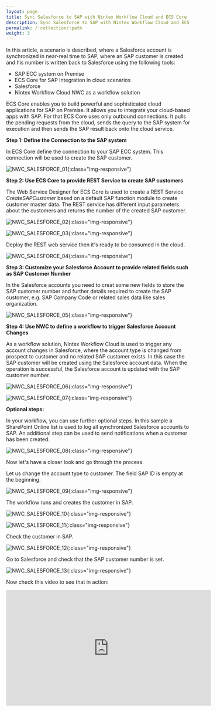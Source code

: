 ```yaml
---
layout: page
title: Sync Salesforce to SAP with Nintex Workflow Cloud and ECS Core
description: Sync Salesforce to SAP with Nintex Workflow Cloud and ECS Core
permalink: /:collection/:path
weight: 3
---
```


In this article, a scenario is described, where a Salesforce account is synchronized in near-real time to SAP, where an SAP customer is created and his number is written back to Salesforce using the following tools:

- SAP ECC system on Premise
- ECS Core for SAP Integration in cloud scenarios
- Salesforce
- Nintex Workflow Cloud NWC as a workflow solution

ECS Core enables you to build powerful and sophisticated cloud applications for SAP on Premise. It allows you to integrate your cloud-based apps with SAP. For that ECS Core uses only outbound connections. It pulls the pending requests from the cloud, sends the query to the SAP system for execution and then sends the SAP result back onto the cloud service.

**Step 1: Define the Connection to the SAP system** <br>

In ECS Core define the connection to your SAP ECC system. This connection will be used to create the SAP customer.

![NWC_SALESFORCE_01](/img/contents/ecscore/ecscore_nwc_salesforce_01.png){:class="img-responsive"}

**Step 2: Use ECS Core to provide REST Service to create SAP customers** <br>

The Web Service Designer for ECS Core is used to create a REST Service *CreateSAPCustomer* based on a default SAP function module to create customer master data. The REST service has different input parameters about the customers and returns the number of the created SAP customer.

![NWC_SALESFORCE_02](/img/contents/ecscore/ecscore_nwc_salesforce_02.png){:class="img-responsive"}

![NWC_SALESFORCE_03](/img/contents/ecscore/ecscore_nwc_salesforce_03.png){:class="img-responsive"}

Deploy the REST web service then it's ready to be consumed in the cloud.

![NWC_SALESFORCE_04](/img/contents/ecscore/ecscore_nwc_salesforce_04.png){:class="img-responsive"}

**Step 3: Customize your Salesforce Account to provide related fields such as SAP Customer Number** <br>

In the Salesforce accounts you need to creat some new fields to store the SAP customer number and further details required to create the SAP customer, e.g. SAP Company Code or related sales data like sales organization.

![NWC_SALESFORCE_05](/img/contents/ecscore/ecscore_nwc_salesforce_05.png){:class="img-responsive"}

**Step 4: Use NWC to define a workflow to trigger Salesforce Account Changes** <br>

As a workflow solution, Nintex Workflow Cloud is used to trigger any account changes in Salesforce, where the account type is changed from prospect to customer and no related SAP customer exists. In this case the SAP customer will be created using the Salesforce account data. When the operation is successful, the Salesforce account is updated with the SAP customer number.

![NWC_SALESFORCE_06](/img/contents/ecscore/ecscore_nwc_salesforce_06.png){:class="img-responsive"}

![NWC_SALESFORCE_07](/img/contents/ecscore/ecscore_nwc_salesforce_07.png){:class="img-responsive"}

**Optional steps:** <br>

In your workflow, you can use further optional steps. In this sample a SharePoint Online list is used to log all synchronized Salesforce accounts to SAP. An additional step can be used to send notifications when a customer has been created.

![NWC_SALESFORCE_08](/img/contents/ecscore/ecscore_nwc_salesforce_08.png){:class="img-responsive"}

Now let's have a closer look and go through the process. 

Let us change the account type to customer. The field SAP ID is empty at the beginning.

![NWC_SALESFORCE_09](/img/contents/ecscore/ecscore_nwc_salesforce_09.png){:class="img-responsive"}


The workflow runs and creates the customer in SAP.

![NWC_SALESFORCE_10](/img/contents/ecscore/ecscore_nwc_salesforce_10.png){:class="img-responsive"}

![NWC_SALESFORCE_11](/img/contents/ecscore/ecscore_nwc_salesforce_11.png){:class="img-responsive"}


Check the customer in SAP.

![NWC_SALESFORCE_12](/img/contents/ecscore/ecscore_nwc_salesforce_12.png){:class="img-responsive"}

Go to Salesforce and check that the SAP customer number is set.

![NWC_SALESFORCE_13](/img/contents/ecscore/ecscore_nwc_salesforce_13.png){:class="img-responsive"}

Now check this video to see that in action:

 <iframe width="560" height="315"
src="https://www.youtube.com/embed/PqMexOX8zN0"
frameborder="0"
allow="accelerometer; autoplay; clipboard-write; encrypted-media; gyroscope; picture-in-picture"
allowfullscreen></iframe>